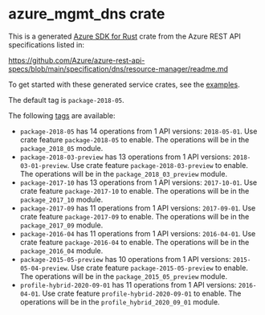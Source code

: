 # azure_mgmt_dns crate

This is a generated [Azure SDK for Rust](https://github.com/Azure/azure-sdk-for-rust) crate from the Azure REST API specifications listed in:

https://github.com/Azure/azure-rest-api-specs/blob/main/specification/dns/resource-manager/readme.md

To get started with these generated service crates, see the [examples](https://github.com/Azure/azure-sdk-for-rust/blob/main/services/README.md#examples).

The default tag is `package-2018-05`.

The following [tags](https://github.com/Azure/azure-sdk-for-rust/blob/main/services/tags.md) are available:

- `package-2018-05` has 14 operations from 1 API versions: `2018-05-01`. Use crate feature `package-2018-05` to enable. The operations will be in the `package_2018_05` module.
- `package-2018-03-preview` has 13 operations from 1 API versions: `2018-03-01-preview`. Use crate feature `package-2018-03-preview` to enable. The operations will be in the `package_2018_03_preview` module.
- `package-2017-10` has 13 operations from 1 API versions: `2017-10-01`. Use crate feature `package-2017-10` to enable. The operations will be in the `package_2017_10` module.
- `package-2017-09` has 11 operations from 1 API versions: `2017-09-01`. Use crate feature `package-2017-09` to enable. The operations will be in the `package_2017_09` module.
- `package-2016-04` has 11 operations from 1 API versions: `2016-04-01`. Use crate feature `package-2016-04` to enable. The operations will be in the `package_2016_04` module.
- `package-2015-05-preview` has 10 operations from 1 API versions: `2015-05-04-preview`. Use crate feature `package-2015-05-preview` to enable. The operations will be in the `package_2015_05_preview` module.
- `profile-hybrid-2020-09-01` has 11 operations from 1 API versions: `2016-04-01`. Use crate feature `profile-hybrid-2020-09-01` to enable. The operations will be in the `profile_hybrid_2020_09_01` module.